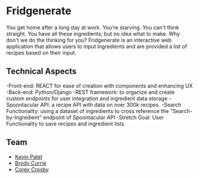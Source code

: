 # Fridgenerate

You get home after a long day at work. You're starving. You can't think straight. You have all these ingredients, but no idea what to make. Why don't we do the thinking for you? Fridgenerate is an interactive web application that allows users to input ingredients and are provided a list of recipes based on their input.

## Technical Aspects

-Front-end: REACT for ease of creation with components and enhancing UX
-Back-end: Python/Django
-REST framework: to organize and create custom endpoints for user integration and ingredient data storage
-Spoontacular API: a recipe API with data on over 300k recipes.
-Search Functionality: using a dataset of ingredients to cross reference the "Search-by-Ingredient" endpoint of Spoontacular API
-Stretch Goal: User Functionality to save recipes and ingredient lists

## Team
- [Kevin Patel](https://kevinpatel.ca/)
- [Brody Currie](https://brodycurrie.com/)
- [Corey Crosby](https://github.com/coreycrosby)
